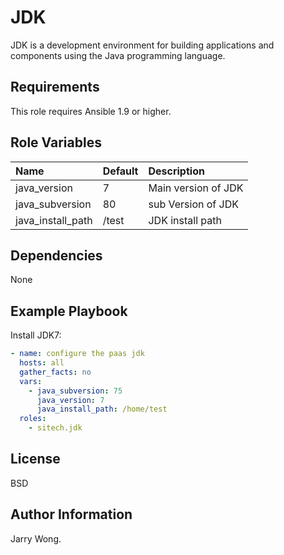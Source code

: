 JDK
=========

JDK is a development environment for building applications and components using the Java programming language.

Requirements
------------

This role requires Ansible 1.9 or higher.

Role Variables
--------------

| Name                 | Default |Description              |
|:---------------------|:--------|:------------------------|
| java_version         | 7       | Main version of JDK     |
| java_subversion      | 80      | sub Version of JDK      |
| java_install_path    | /test   | JDK install path        |

Dependencies
------------

None

Example Playbook
----------------

Install JDK7:
```yaml
- name: configure the paas jdk
  hosts: all
  gather_facts: no
  vars:
    - java_subversion: 75  
      java_version: 7
      java_install_path: /home/test
  roles:
    - sitech.jdk
```

License
-------

BSD

Author Information
------------------

Jarry Wong.
